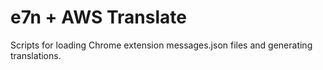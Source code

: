 # e7n + AWS Translate

Scripts for loading Chrome extension messages.json files and generating translations.
